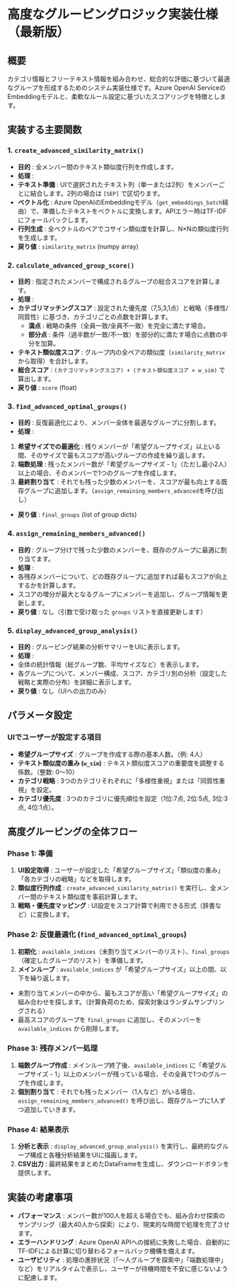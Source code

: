 
# 高度なグルーピングロジック実装仕様（最新版）

## 概要

カテゴリ情報とフリーテキスト情報を組み合わせ、総合的な評価に基づいて最適なグループを形成するためのシステム実装仕様です。Azure OpenAI ServiceのEmbeddingモデルと、柔軟なルール設定に基づいたスコアリングを特徴とします。

## 実装する主要関数

### 1. `create_advanced_similarity_matrix()`

* **目的** : 全メンバー間のテキスト類似度行列を作成します。
* **処理** :
* **テキスト準備** : UIで選択されたテキスト列（単一または2列）をメンバーごとに結合します。2列の場合は `[SEP]` で区切ります。
* **ベクトル化** : Azure OpenAIのEmbeddingモデル（`get_embeddings_batch`経由）で、準備したテキストをベクトルに変換します。APIエラー時はTF-IDFにフォールバックします。
* **行列生成** : 全ベクトルのペアでコサイン類似度を計算し、N×Nの類似度行列を生成します。
* **戻り値** : `similarity_matrix` (numpy array)

### 2. `calculate_advanced_group_score()`

* **目的** : 指定されたメンバーで構成されるグループの総合スコアを計算します。
* **処理** :
* **カテゴリマッチングスコア** : 設定された優先度（7,5,3,1点）と戦略（多様性/同質性）に基づき、カテゴリごとの点数を計算します。
  *  **満点** : 戦略の条件（全員一致/全員不一致）を完全に満たす場合。
  *  **部分点** : 条件（過半数が一致/不一致）を部分的に満たす場合に点数の半分を加算。
* **テキスト類似度スコア** : グループ内の全ペアの類似度（`similarity_matrix`から取得）を合計します。
* **総合スコア** : `(カテゴリマッチングスコア) + (テキスト類似度スコア × w_sim)` で算出します。
* **戻り値** : `score` (float)

### 3. `find_advanced_optimal_groups()`

* **目的** : 反復最適化により、メンバー全体を最適なグループに分割します。
* **処理** :

1. **希望サイズでの最適化** : 残りメンバーが「希望グループサイズ」以上いる間、そのサイズで最もスコアが高いグループの作成を繰り返します。
2. **端数処理** : 残ったメンバー数が「希望グループサイズ - 1」（ただし最小2人）以上の場合、そのメンバーで1つのグループを作成します。
3. **最終割り当て** : それでも残った少数のメンバーを、スコアが最も向上する既存グループに追加します。（`assign_remaining_members_advanced`を呼び出し）

* **戻り値** : `final_groups` (list of group dicts)

### 4. `assign_remaining_members_advanced()`

* **目的** : グループ分けで残った少数のメンバーを、既存のグループに最適に割り当てます。
* **処理** :
* 各残存メンバーについて、どの既存グループに追加すれば最もスコアが向上するかを計算します。
* スコアの増分が最大となるグループにメンバーを追加し、グループ情報を更新します。
* **戻り値** : なし（引数で受け取った `groups` リストを直接更新します）

### 5. `display_advanced_group_analysis()`

* **目的** : グルーピング結果の分析サマリーをUIに表示します。
* **処理** :
* 全体の統計情報（総グループ数、平均サイズなど）を表示します。
* 各グループについて、メンバー構成、スコア、カテゴリ別の分析（設定した戦略と実際の分布）を詳細に表示します。
* **戻り値** : なし（UIへの出力のみ）

## パラメータ設定

### UIでユーザーが設定する項目

* **希望グループサイズ** : グループを作成する際の基本人数。（例: 4人）
* **テキスト類似度の重み (`w_sim`)** : テキスト類似度スコアの重要度を調整する係数。（整数: 0〜10）
* **カテゴリ戦略** : 3つのカテゴリそれぞれに「多様性重視」または「同質性重視」を設定。
* **カテゴリ優先度** : 3つのカテゴリに優先順位を設定（1位:7点, 2位:5点, 3位:3点, 4位:1点）。

## 高度グルーピングの全体フロー

### Phase 1: 準備

1. **UI設定取得** : ユーザーが設定した「希望グループサイズ」「類似度の重み」「各カテゴリの戦略」などを取得します。
2. **類似度行列作成** : `create_advanced_similarity_matrix()` を実行し、全メンバー間のテキスト類似度を事前計算します。
3. **戦略・優先度マッピング** : UI設定をスコア計算で利用できる形式（辞書など）に変換します。

### Phase 2: 反復最適化 (`find_advanced_optimal_groups`)

1. **初期化** : `available_indices`（未割り当てメンバーのリスト）、`final_groups`（確定したグループのリスト）を準備します。
2. **メインループ** : `available_indices` が「希望グループサイズ」以上の間、以下を繰り返します。

* 未割り当てメンバーの中から、最もスコアが高い「希望グループサイズ」の組み合わせを探します。（計算負荷のため、探索対象はランダムサンプリングされる）
* 最高スコアのグループを `final_groups` に追加し、そのメンバーを `available_indices` から削除します。

### Phase 3: 残存メンバー処理

1. **端数グループ作成** : メインループ終了後、`available_indices` に「希望グループサイズ - 1」以上のメンバーが残っている場合、その全員で1つのグループを作成します。
2. **個別割り当て** : それでも残ったメンバー（1人など）がいる場合、`assign_remaining_members_advanced()` を呼び出し、既存グループに1人ずつ追加していきます。

### Phase 4: 結果表示

1. **分析と表示** : `display_advanced_group_analysis()` を実行し、最終的なグループ構成と各種分析結果をUIに描画します。
2. **CSV出力** : 最終結果をまとめたDataFrameを生成し、ダウンロードボタンを提供します。

## 実装の考慮事項

* **パフォーマンス** : メンバー数が100人を超える場合でも、組み合わせ探索のサンプリング（最大40人から探索）により、現実的な時間で処理を完了させます。
* **エラーハンドリング** : Azure OpenAI APIへの接続に失敗した場合、自動的にTF-IDFによる計算に切り替わるフォールバック機構を備えます。
* **ユーザビリティ** : 処理の進捗状況（「〜人グループを探索中」「端数処理中」など）をリアルタイムで表示し、ユーザーが待機時間を不安に感じないように配慮します。
